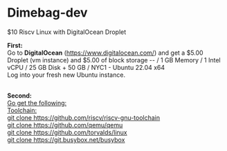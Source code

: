 # Dimebag-dev
$10 Riscv Linux with DigitalOcean Droplet



<strong>First:</strong><br> 
Go to <strong>DigitalOcean</strong> (https://www.digitalocean.com/) and get a $5.00 Droplet (vm instance) and $5.00 of block storage
-- / 1 GB Memory / 1 Intel vCPU / 25 GB Disk + 50 GB / NYC1 - Ubuntu 22.04 x64<br>
Log into your fresh new Ubuntu instance.<br><br>

<strong>Second:</strong><u><br>
Go get the following:<br>
Toolchain:<br>
git clone https://github.com/riscv/riscv-gnu-toolchain <br>
git clone https://github.com/qemu/qemu <br>
git clone https://github.com/torvalds/linux <br>
git clone https://git.busybox.net/busybox <br>
